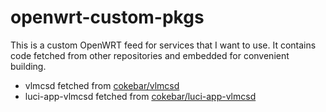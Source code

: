 # openwrt-custom-pkgs

This is a custom OpenWRT feed for services that I want to use. It contains code fetched from other repositories and embedded for convenient building.


- vlmcsd fetched from [cokebar/vlmcsd](https://github.com/cokebar/vlmcsd)
- luci-app-vlmcsd fetched from [cokebar/luci-app-vlmcsd](https://github.com/mchome/luci-app-vlmcsd)

